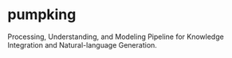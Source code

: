 # pumpking
Processing, Understanding, and Modeling Pipeline for Knowledge Integration and Natural-language Generation.
